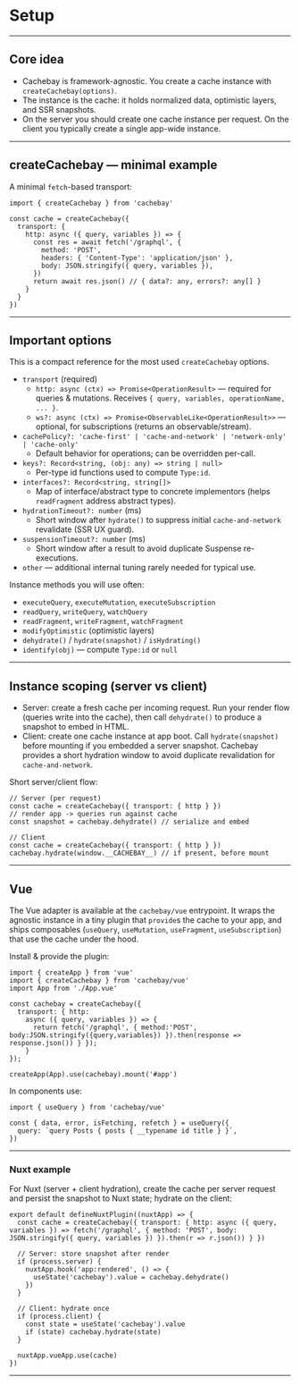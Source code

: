 # Setup


---

## Core idea

- Cachebay is framework-agnostic. You create a cache instance with `createCachebay(options)`.
- The instance is the cache: it holds normalized data, optimistic layers, and SSR snapshots.
- On the server you should create one cache instance per request. On the client you typically create a single app-wide instance.

---

## createCachebay — minimal example

A minimal `fetch`-based transport:

```/dev/null/create-cachebay-example.ts#L1-40
import { createCachebay } from 'cachebay'

const cache = createCachebay({
  transport: {
    http: async ({ query, variables }) => {
      const res = await fetch('/graphql', {
        method: 'POST',
        headers: { 'Content-Type': 'application/json' },
        body: JSON.stringify({ query, variables }),
      })
      return await res.json() // { data?: any, errors?: any[] }
    }
  }
})
```

---

## Important options

This is a compact reference for the most used `createCachebay` options.

- `transport` (required)
  - `http: async (ctx) => Promise<OperationResult>` — required for queries & mutations. Receives `{ query, variables, operationName, ... }`.
  - `ws?: async (ctx) => Promise<ObservableLike<OperationResult>>` — optional, for subscriptions (returns an observable/stream).
- `cachePolicy?: 'cache-first' | 'cache-and-network' | 'network-only' | 'cache-only'`
  - Default behavior for operations; can be overridden per-call.
- `keys?: Record<string, (obj: any) => string | null>`
  - Per-type id functions used to compute `Type:id`.
- `interfaces?: Record<string, string[]>`
  - Map of interface/abstract type to concrete implementors (helps `readFragment` address abstract types).
- `hydrationTimeout?: number` (ms)
  - Short window after `hydrate()` to suppress initial `cache-and-network` revalidate (SSR UX guard).
- `suspensionTimeout?: number` (ms)
  - Short window after a result to avoid duplicate Suspense re-executions.
- `other` — additional internal tuning rarely needed for typical use.

Instance methods you will use often:
- `executeQuery`, `executeMutation`, `executeSubscription`
- `readQuery`, `writeQuery`, `watchQuery`
- `readFragment`, `writeFragment`, `watchFragment`
- `modifyOptimistic` (optimistic layers)
- `dehydrate()` / `hydrate(snapshot)` / `isHydrating()`
- `identify(obj)` — compute `Type:id` or `null`

---

## Instance scoping (server vs client)

- Server: create a fresh cache per incoming request. Run your render flow (queries write into the cache), then call `dehydrate()` to produce a snapshot to embed in HTML.
- Client: create one cache instance at app boot. Call `hydrate(snapshot)` before mounting if you embedded a server snapshot. Cachebay provides a short hydration window to avoid duplicate revalidation for `cache-and-network`.

Short server/client flow:

```/dev/null/ssr-flow.md#L1-20
// Server (per request)
const cache = createCachebay({ transport: { http } })
// render app -> queries run against cache
const snapshot = cachebay.dehydrate() // serialize and embed

// Client
const cache = createCachebay({ transport: { http } })
cachebay.hydrate(window.__CACHEBAY__) // if present, before mount
```

---

## Vue

The Vue adapter is available at the `cachebay/vue` entrypoint. It wraps the agnostic instance in a tiny plugin that `provide`s the cache to your app, and ships composables (`useQuery`, `useMutation`, `useFragment`, `useSubscription`) that use the cache under the hood.

Install & provide the plugin:

```
import { createApp } from 'vue'
import { createCachebay } from 'cachebay/vue'
import App from './App.vue'

const cachebay = createCachebay({
  transport: { http:
    async ({ query, variables }) => {
      return fetch('/graphql', { method:'POST', body:JSON.stringify({query,variables}) }).then(response => response.json()) } });
    }
});

createApp(App).use(cachebay).mount('#app')
```

In components use:

```
import { useQuery } from 'cachebay/vue'

const { data, error, isFetching, refetch } = useQuery({
  query: `query Posts { posts { __typename id title } }`,
})
```

---

### Nuxt example

For Nuxt (server + client hydration), create the cache per server request and persist the snapshot to Nuxt state; hydrate on the client:

```/dev/null/nuxt-plugin.ts#L1-60
export default defineNuxtPlugin((nuxtApp) => {
  const cache = createCachebay({ transport: { http: async ({ query, variables }) => fetch('/graphql', { method: 'POST', body: JSON.stringify({ query, variables }) }).then(r => r.json()) } })

  // Server: store snapshot after render
  if (process.server) {
    nuxtApp.hook('app:rendered', () => {
      useState('cachebay').value = cachebay.dehydrate()
    })
  }

  // Client: hydrate once
  if (process.client) {
    const state = useState('cachebay').value
    if (state) cachebay.hydrate(state)
  }

  nuxtApp.vueApp.use(cache)
})
```

---
